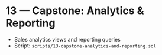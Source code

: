 # 13 — Capstone: Analytics & Reporting

- Sales analytics views and reporting queries
- Script: `scripts/13-capstone-analytics-and-reporting.sql`
